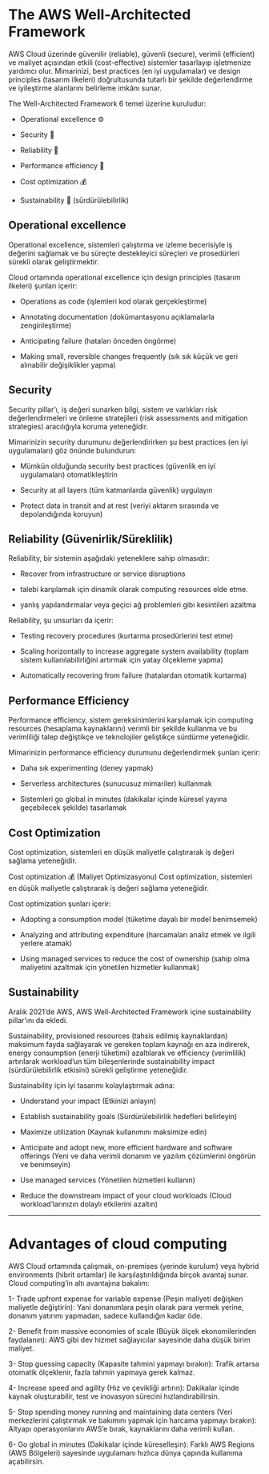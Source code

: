 # The AWS Well-Architected Framework

AWS Cloud üzerinde güvenilir (reliable), güvenli (secure), verimli (efficient) ve maliyet açısından etkili (cost-effective) sistemler tasarlayıp işletmenize yardımcı olur. Mimarinizi, best practices (en iyi uygulamalar) ve design principles (tasarım ilkeleri) doğrultusunda tutarlı bir şekilde değerlendirme ve iyileştirme alanlarını belirleme imkânı sunar.

The Well-Architected Framework 6 temel üzerine kuruludur:

- Operational excellence ⚙️

- Security 🔐

- Reliability 🔁

- Performance efficiency 🚀

- Cost optimization 💰

- Sustainability 🌱 (sürdürülebilirlik)

## Operational excellence

Operational excellence, sistemleri çalıştırma ve izleme becerisiyle iş değerini sağlamak ve bu süreçte destekleyici süreçleri ve prosedürleri sürekli olarak geliştirmektir. 

Cloud ortamında operational excellence için design principles (tasarım ilkeleri) şunları içerir:

- Operations as code (işlemleri kod olarak gerçekleştirme)

- Annotating documentation (dokümantasyonu açıklamalarla zenginleştirme)

- Anticipating failure (hataları önceden öngörme)

- Making small, reversible changes frequently (sık sık küçük ve geri alınabilir değişiklikler yapma)

## Security

Security pillar’ı, iş değeri sunarken bilgi, sistem ve varlıkları risk değerlendirmeleri ve önleme stratejileri (risk assessments and mitigation strategies) aracılığıyla koruma yeteneğidir.

Mimarinizin security durumunu değerlendirirken şu best practices (en iyi uygulamaları) göz önünde bulundurun:

- Mümkün olduğunda security best practices (güvenlik en iyi uygulamaları) otomatikleştirin

- Security at all layers (tüm katmanlarda güvenlik) uygulayın

- Protect data in transit and at rest (veriyi aktarım sırasında ve depolandığında koruyun)

## Reliability (Güvenirlik/Süreklilik)

Reliability, bir sistemin aşağıdaki yeteneklere sahip olmasıdır:

- Recover from infrastructure or service disruptions

- talebi karşılamak için dinamik olarak computing resources elde etme.

- yanlış yapılandırmalar veya geçici ağ problemleri gibi kesintileri azaltma

Reliability, şu unsurları da içerir:

- Testing recovery procedures (kurtarma prosedürlerini test etme)

- Scaling horizontally to increase aggregate system availability (toplam sistem kullanılabilirliğini artırmak için yatay ölçekleme yapma)

- Automatically recovering from failure (hatalardan otomatik kurtarma)

## Performance Efficiency

Performance efficiency, sistem gereksinimlerini karşılamak için computing resources (hesaplama kaynaklarını) verimli bir şekilde kullanma ve bu verimliliği talep değiştikçe ve teknolojiler geliştikçe sürdürme yeteneğidir.

Mimarinizin performance efficiency durumunu değerlendirmek şunları içerir:

- Daha sık experimenting (deney yapmak)

- Serverless architectures (sunucusuz mimariler) kullanmak

- Sistemleri go global in minutes (dakikalar içinde küresel yayına geçebilecek şekilde) tasarlamak

## Cost Optimization

Cost optimization, sistemleri en düşük maliyetle çalıştırarak iş değeri sağlama yeteneğidir.

Cost optimization 💰 (Maliyet Optimizasyonu)
Cost optimization, sistemleri en düşük maliyetle çalıştırarak iş değeri sağlama yeteneğidir.

Cost optimization şunları içerir:

- Adopting a consumption model (tüketime dayalı bir model benimsemek)

- Analyzing and attributing expenditure (harcamaları analiz etmek ve ilgili yerlere atamak)

- Using managed services to reduce the cost of ownership (sahip olma maliyetini azaltmak için yönetilen hizmetler kullanmak)

## Sustainability

Aralık 2021’de AWS, AWS Well-Architected Framework içine sustainability pillar’ını da ekledi.

Sustainability, provisioned resources (tahsis edilmiş kaynaklardan) maksimum fayda sağlayarak ve gereken toplam kaynağı en aza indirerek, energy consumption (enerji tüketimi) azaltılarak ve efficiency (verimlilik) artırılarak workload’un tüm bileşenlerinde sustainability impact (sürdürülebilirlik etkisini) sürekli geliştirme yeteneğidir.

Sustainability için iyi tasarımı kolaylaştırmak adına:

- Understand your impact (Etkinizi anlayın)

- Establish sustainability goals (Sürdürülebilirlik hedefleri belirleyin)

- Maximize utilization (Kaynak kullanımını maksimize edin)

- Anticipate and adopt new, more efficient hardware and software offerings (Yeni ve daha verimli donanım ve yazılım çözümlerini öngörün ve benimseyin)

- Use managed services (Yönetilen hizmetleri kullanın)

- Reduce the downstream impact of your cloud workloads (Cloud workload’larınızın dolaylı etkilerini azaltın)

-------------------------------------------------------------------------------------------------------------------------------

# Advantages of cloud computing

AWS Cloud ortamında çalışmak, on-premises (yerinde kurulum) veya hybrid environments (hibrit ortamlar) ile karşılaştırıldığında birçok avantaj sunar. Cloud computing’in altı avantajına bakalım:

1- Trade upfront expense for variable expense (Peşin maliyeti değişken maliyetle değiştirin): Yani donanımlara peşin olarak para vermek yerine, donanım yatırımı yapmadan, sadece kullandığın kadar öde.

2- Benefit from massive economies of scale (Büyük ölçek ekonomilerinden faydalanın): AWS gibi dev hizmet sağlayıcılar sayesinde daha düşük birim maliyet. 

3- Stop guessing capacity (Kapasite tahmini yapmayı bırakın): Trafik artarsa otomatik ölçeklenir, fazla tahmin yapmaya gerek kalmaz.

4- Increase speed and agility (Hız ve çevikliği artırın): Dakikalar içinde kaynak oluşturabilir, test ve inovasyon sürecini hızlandırabilirsin.

5- Stop spending money running and maintaining data centers (Veri merkezlerini çalıştırmak ve bakımını yapmak için harcama yapmayı bırakın): Altyapı operasyonlarını AWS’e bırak, kaynaklarını daha verimli kullan.

6- Go global in minutes (Dakikalar içinde küreselleşin): Farklı AWS Regions (AWS Bölgeleri) sayesinde uygulamanı hızlıca dünya çapında kullanıma açabilirsin.

